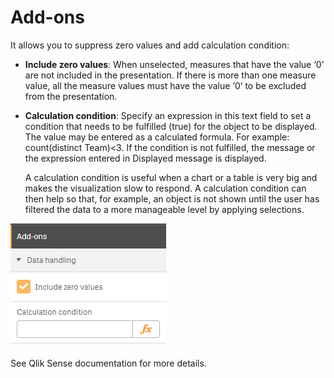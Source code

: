 # Add-ons

It allows you to suppress zero values and add calculation condition:

* **Include zero values**: When unselected, measures that have the value ‘0’ are not included in the presentation. If there is more than one measure value, all the measure values must have the value ‘0’ to be excluded from the presentation.
* **Calculation condition**: Specify an expression in this text field to set a condition that needs to be fulfilled \(true\) for the object to be displayed. The value may be entered as a calculated formula. For example: count\(distinct Team\)&lt;3. If the condition is not fulfilled, the message or the expression entered in Displayed message is displayed.

  A calculation condition is useful when a chart or a table is very big and makes the visualization slow to respond. A calculation condition can then help so that, for example, an object is not shown until the user has filtered the data to a more manageable level by applying selections.

![](../.gitbook/assets/image%20%28129%29.png)

See Qlik Sense documentation for more details.

